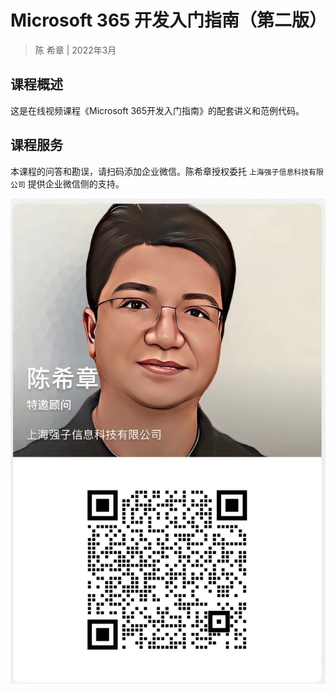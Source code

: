 # Microsoft 365 开发入门指南（第二版）
> 陈 希章 | 2022年3月

## 课程概述

这是在线视频课程《Microsoft 365开发入门指南》的配套讲义和范例代码。

## 课程服务

本课程的问答和勘误，请扫码添加企业微信。陈希章授权委托 `上海强子信息科技有限公司` 提供企业微信侧的支持。

![](./docs/images/qrcode.jpg)


